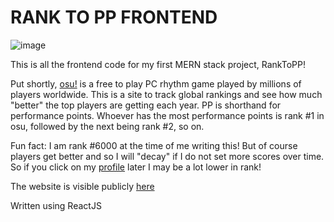 # RANK TO PP FRONTEND
![image](https://user-images.githubusercontent.com/69275171/119087238-727a0b80-b9cc-11eb-9f59-89e735c6cfc8.png)


This is all the frontend code for my first MERN stack project, RankToPP!

Put shortly, [osu!](https://osu.ppy.sh/home) is a free to play PC rhythm game played by millions of players worldwide. This is a site to track global rankings and see how much "better" the top players are getting each year. PP is shorthand for performance points. Whoever has the most performance points is rank #1 in osu, followed by the next being rank #2, so on.

Fun fact: I am rank #6000 at the time of me writing this! But of course players get better and so I will "decay" if I do not set more scores over time. So if you click on my [profile](https://osu.ppy.sh/users/14533822) later I may be a lot lower in rank!

The website is visible publicly [here](https://reigenatk.github.io/ranktoppv1/)

Written using ReactJS
